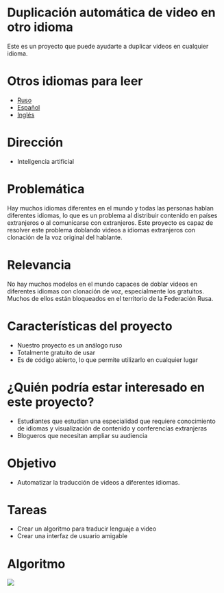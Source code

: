 # Duplicación automática de video en otro idioma

Este es un proyecto que puede ayudarte a duplicar videos en cualquier idioma.

# Otros idiomas para leer

- [Ruso](../KINDS_README/RUSSIAN_README.md)
- [Español](../KINDS_README/ESPAÑOL_README.md)
- [Inglés](../README.md)

# Dirección

- Inteligencia artificial

# Problemática

Hay muchos idiomas diferentes en el mundo y todas las personas hablan diferentes idiomas, lo que es un problema al distribuir contenido en países extranjeros o al comunicarse con extranjeros. Este proyecto es capaz de resolver este problema doblando videos a idiomas extranjeros con clonación de la voz original del hablante.

# Relevancia

No hay muchos modelos en el mundo capaces de doblar videos en diferentes idiomas con clonación de voz, especialmente los gratuitos. Muchos de ellos están bloqueados en el territorio de la Federación Rusa.

# Características del proyecto

- Nuestro proyecto es un análogo ruso
- Totalmente gratuito de usar
- Es de código abierto, lo que permite utilizarlo en cualquier lugar

# ¿Quién podría estar interesado en este proyecto?

- Estudiantes que estudian una especialidad que requiere conocimiento de idiomas y visualización de contenido y conferencias extranjeras
- Blogueros que necesitan ampliar su audiencia

# Objetivo

- Automatizar la traducción de videos a diferentes idiomas.

# Tareas

- Crear un algoritmo para traducir lenguaje a video
- Crear una interfaz de usuario amigable

# Algoritmo

![](https://i.imgur.com/RbkfcuZ.png)
